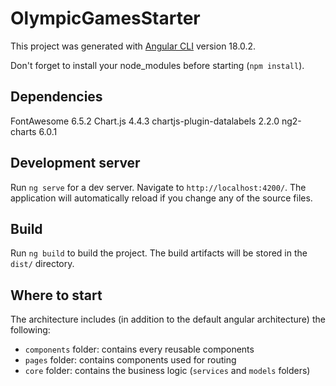 # OlympicGamesStarter

This project was generated with [Angular CLI](https://github.com/angular/angular-cli) version 18.0.2.

Don't forget to install your node_modules before starting (`npm install`).

## Dependencies

FontAwesome               6.5.2
Chart.js                  4.4.3
chartjs-plugin-datalabels 2.2.0
ng2-charts                6.0.1

## Development server

Run `ng serve` for a dev server. Navigate to `http://localhost:4200/`. The application will automatically reload if you change any of the source files.

## Build

Run `ng build` to build the project. The build artifacts will be stored in the `dist/` directory.

## Where to start

The architecture includes (in addition to the default angular architecture) the following:

- `components` folder: contains every reusable components
- `pages` folder: contains components used for routing
- `core` folder: contains the business logic (`services` and `models` folders)
